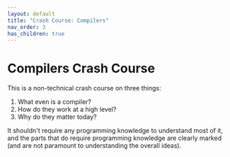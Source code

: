 ```yaml
---
layout: default
title: "Crash Course: Compilers"
nav_order: 3
has_children: true
---
```


# Compilers Crash Course

This is a non-technical crash course on three things:

1. What even is a compiler? 
2. How do they work at a high level?
3. Why do they matter today?

It shouldn't require any programming knowledge to understand most of it, and the parts that do require programming knowledge
are clearly marked (and are not paramount to understanding the overall ideas).

